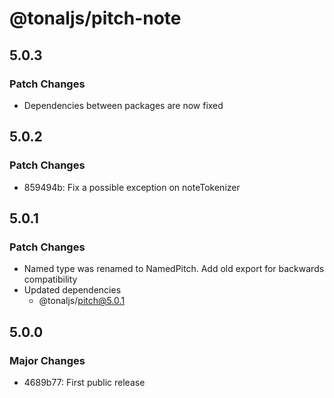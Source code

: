 # @tonaljs/pitch-note

## 5.0.3

### Patch Changes

- Dependencies between packages are now fixed

## 5.0.2

### Patch Changes

- 859494b: Fix a possible exception on noteTokenizer

## 5.0.1

### Patch Changes

- Named type was renamed to NamedPitch. Add old export for backwards compatibility
- Updated dependencies
  - @tonaljs/pitch@5.0.1

## 5.0.0

### Major Changes

- 4689b77: First public release
